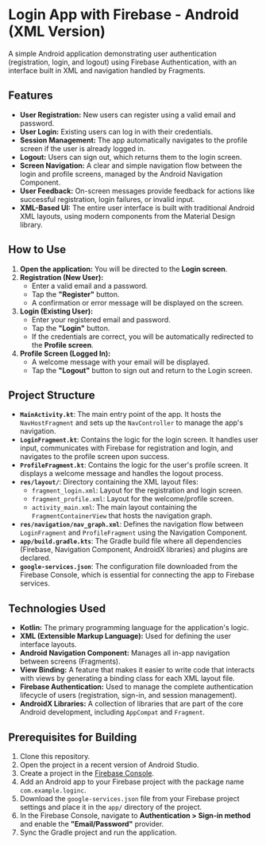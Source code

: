 # Login App with Firebase - Android (XML Version)

A simple Android application demonstrating user authentication (registration, login, and logout) using Firebase Authentication, with an interface built in XML and navigation handled by Fragments.

## Features

*   **User Registration:** New users can register using a valid email and password.
*   **User Login:** Existing users can log in with their credentials.
*   **Session Management:** The app automatically navigates to the profile screen if the user is already logged in.
*   **Logout:** Users can sign out, which returns them to the login screen.
*   **Screen Navigation:** A clear and simple navigation flow between the login and profile screens, managed by the Android Navigation Component.
*   **User Feedback:** On-screen messages provide feedback for actions like successful registration, login failures, or invalid input.
*   **XML-Based UI:** The entire user interface is built with traditional Android XML layouts, using modern components from the Material Design library.

## How to Use

1.  **Open the application:** You will be directed to the **Login screen**.
2.  **Registration (New User):**
    *   Enter a valid email and a password.
    *   Tap the **"Register"** button.
    *   A confirmation or error message will be displayed on the screen.
3.  **Login (Existing User):**
    *   Enter your registered email and password.
    *   Tap the **"Login"** button.
    *   If the credentials are correct, you will be automatically redirected to the **Profile screen**.
4.  **Profile Screen (Logged In):**
    *   A welcome message with your email will be displayed.
    *   Tap the **"Logout"** button to sign out and return to the Login screen.

## Project Structure

*   **`MainActivity.kt`**: The main entry point of the app. It hosts the `NavHostFragment` and sets up the `NavController` to manage the app's navigation.
*   **`LoginFragment.kt`**: Contains the logic for the login screen. It handles user input, communicates with Firebase for registration and login, and navigates to the profile screen upon success.
*   **`ProfileFragment.kt`**: Contains the logic for the user's profile screen. It displays a welcome message and handles the logout process.
*   **`res/layout/`**: Directory containing the XML layout files:
    *   `fragment_login.xml`: Layout for the registration and login screen.
    *   `fragment_profile.xml`: Layout for the welcome/profile screen.
    *   `activity_main.xml`: The main layout containing the `FragmentContainerView` that hosts the navigation graph.
*   **`res/navigation/nav_graph.xml`**: Defines the navigation flow between `LoginFragment` and `ProfileFragment` using the Navigation Component.
*   **`app/build.gradle.kts`**: The Gradle build file where all dependencies (Firebase, Navigation Component, AndroidX libraries) and plugins are declared.
*   **`google-services.json`**: The configuration file downloaded from the Firebase Console, which is essential for connecting the app to Firebase services.

## Technologies Used

*   **Kotlin:** The primary programming language for the application's logic.
*   **XML (Extensible Markup Language):** Used for defining the user interface layouts.
*   **Android Navigation Component:** Manages all in-app navigation between screens (Fragments).
*   **View Binding:** A feature that makes it easier to write code that interacts with views by generating a binding class for each XML layout file.
*   **Firebase Authentication:** Used to manage the complete authentication lifecycle of users (registration, sign-in, and session management).
*   **AndroidX Libraries:** A collection of libraries that are part of the core Android development, including `AppCompat` and `Fragment`.

## Prerequisites for Building

1.  Clone this repository.
2.  Open the project in a recent version of Android Studio.
3.  Create a project in the [Firebase Console](https://console.firebase.google.com/).
4.  Add an Android app to your Firebase project with the package name `com.example.loginc`.
5.  Download the `google-services.json` file from your Firebase project settings and place it in the `app/` directory of the project.
6.  In the Firebase Console, navigate to **Authentication > Sign-in method** and enable the **"Email/Password"** provider.
7.  Sync the Gradle project and run the application.
